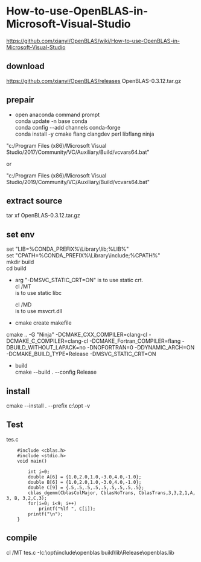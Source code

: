 # How-to-use-OpenBLAS-in-Microsoft-Visual-Studio

https://github.com/xianyi/OpenBLAS/wiki/How-to-use-OpenBLAS-in-Microsoft-Visual-Studio

## download 
https://github.com/xianyi/OpenBLAS/releases
OpenBLAS-0.3.12.tar.gz

## prepair

- open anaconda command prompt   
conda update -n base conda   
conda config --add channels conda-forge   
conda install -y cmake flang clangdev perl libflang ninja   

"c:/Program Files (x86)/Microsoft Visual Studio/2017/Community/VC/Auxiliary/Build/vcvars64.bat"

or

"c:/Program Files (x86)/Microsoft Visual Studio/2019/Community/VC/Auxiliary/Build/vcvars64.bat"

## extract source
tar xf OpenBLAS-0.3.12.tar.gz   

## set env 
set "LIB=%CONDA_PREFIX%\Library\lib;%LIB%"   
set "CPATH=%CONDA_PREFIX%\Library\include;%CPATH%"   
mkdir build   
cd build   

- arg "-DMSVC_STATIC_CRT=ON" is  to use static crt.     
    cl /MT  
    is to use static libc   

    cl /MD  
    is to use msvcrt.dll   
    
- cmake   create makefile   

cmake .. -G "Ninja" -DCMAKE_CXX_COMPILER=clang-cl -DCMAKE_C_COMPILER=clang-cl -DCMAKE_Fortran_COMPILER=flang -DBUILD_WITHOUT_LAPACK=no -DNOFORTRAN=0 -DDYNAMIC_ARCH=ON -DCMAKE_BUILD_TYPE=Release -DMSVC_STATIC_CRT=ON   

-  build   
cmake --build . --config Release   

## install
cmake --install . --prefix c:\opt -v   

## Test
tes.c
```
    #include <cblas.h>
    #include <stdio.h>
    void main()
      
        int i=0;
        double A[6] = {1.0,2.0,1.0,-3.0,4.0,-1.0};         
        double B[6] = {1.0,2.0,1.0,-3.0,4.0,-1.0};  
        double C[9] = {.5,.5,.5,.5,.5,.5,.5,.5,.5}; 
        cblas_dgemm(CblasColMajor, CblasNoTrans, CblasTrans,3,3,2,1,A, 3, B, 3,2,C,3);
        for(i=0; i<9; i++)
            printf("%lf ", C[i]);
        printf("\n");
    }
```

## compile
cl /MT tes.c -Ic:\opt\include\openblas build\lib\Release\openblas.lib   

